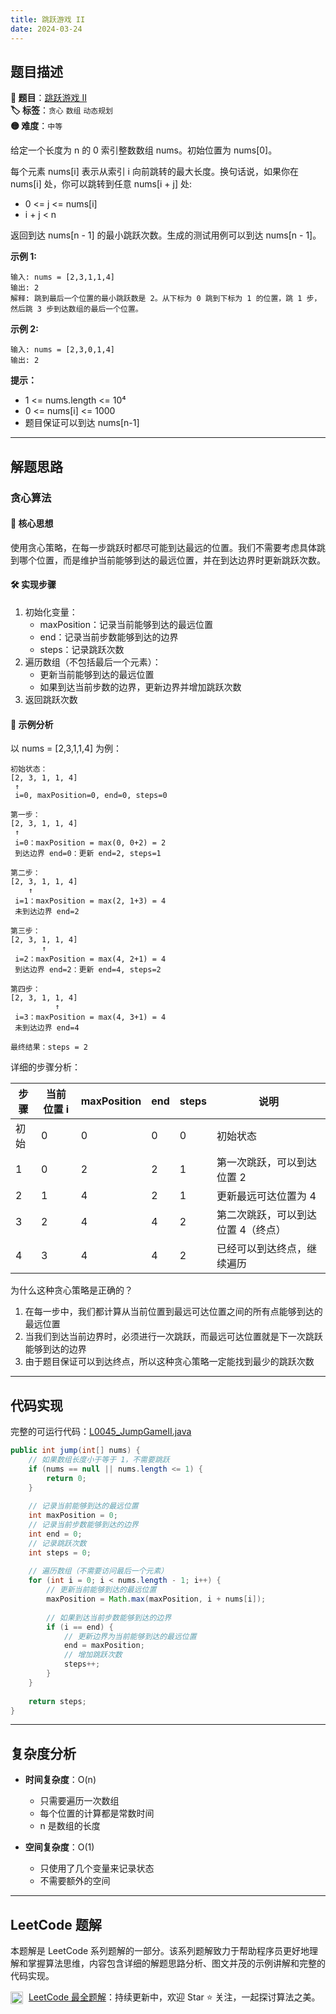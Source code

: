 ```yaml
---
title: 跳跃游戏 II
date: 2024-03-24
---
```


## 题目描述

**🔗 题目**：[跳跃游戏 II](https://leetcode.cn/problems/jump-game-ii/)  
**🏷️ 标签**：`贪心` `数组` `动态规划`  
**🟡 难度**：`中等`  

给定一个长度为 n 的 0 索引整数数组 nums。初始位置为 nums[0]。

每个元素 nums[i] 表示从索引 i 向前跳转的最大长度。换句话说，如果你在 nums[i] 处，你可以跳转到任意 nums[i + j] 处:
- 0 <= j <= nums[i]
- i + j < n

返回到达 nums[n - 1] 的最小跳跃次数。生成的测试用例可以到达 nums[n - 1]。

**示例 1:**
```
输入: nums = [2,3,1,1,4]
输出: 2
解释: 跳到最后一个位置的最小跳跃数是 2。从下标为 0 跳到下标为 1 的位置，跳 1 步，然后跳 3 步到达数组的最后一个位置。
```

**示例 2:**
```
输入: nums = [2,3,0,1,4]
输出: 2
```

**提示：**
- 1 <= nums.length <= 10⁴
- 0 <= nums[i] <= 1000
- 题目保证可以到达 nums[n-1]

---

## 解题思路

### 贪心算法

#### 📝 核心思想
使用贪心策略，在每一步跳跃时都尽可能到达最远的位置。我们不需要考虑具体跳到哪个位置，而是维护当前能够到达的最远位置，并在到达边界时更新跳跃次数。

#### 🛠️ 实现步骤
1. 初始化变量：
   - maxPosition：记录当前能够到达的最远位置
   - end：记录当前步数能够到达的边界
   - steps：记录跳跃次数
2. 遍历数组（不包括最后一个元素）：
   - 更新当前能够到达的最远位置
   - 如果到达当前步数的边界，更新边界并增加跳跃次数
3. 返回跳跃次数

#### 🧩 示例分析
以 nums = [2,3,1,1,4] 为例：

```text
初始状态：
[2, 3, 1, 1, 4]
 ↑
 i=0, maxPosition=0, end=0, steps=0

第一步：
[2, 3, 1, 1, 4]
 ↑
 i=0：maxPosition = max(0, 0+2) = 2
 到达边界 end=0：更新 end=2, steps=1

第二步：
[2, 3, 1, 1, 4]
    ↑
 i=1：maxPosition = max(2, 1+3) = 4
 未到达边界 end=2

第三步：
[2, 3, 1, 1, 4]
       ↑
 i=2：maxPosition = max(4, 2+1) = 4
 到达边界 end=2：更新 end=4, steps=2

第四步：
[2, 3, 1, 1, 4]
          ↑
 i=3：maxPosition = max(4, 3+1) = 4
 未到达边界 end=4

最终结果：steps = 2
```

详细的步骤分析：

| 步骤 | 当前位置 i | maxPosition | end | steps | 说明 |
|-----|------------|-------------|-----|-------|------|
| 初始 | 0 | 0 | 0 | 0 | 初始状态 |
| 1 | 0 | 2 | 2 | 1 | 第一次跳跃，可以到达位置 2 |
| 2 | 1 | 4 | 2 | 1 | 更新最远可达位置为 4 |
| 3 | 2 | 4 | 4 | 2 | 第二次跳跃，可以到达位置 4（终点） |
| 4 | 3 | 4 | 4 | 2 | 已经可以到达终点，继续遍历 |

为什么这种贪心策略是正确的？
1. 在每一步中，我们都计算从当前位置到最远可达位置之间的所有点能够到达的最远位置
2. 当我们到达当前边界时，必须进行一次跳跃，而最远可达位置就是下一次跳跃能够到达的边界
3. 由于题目保证可以到达终点，所以这种贪心策略一定能找到最少的跳跃次数

---

## 代码实现

完整的可运行代码：[L0045_JumpGameII.java](../src/main/java/L0045_JumpGameII.java)

```java
public int jump(int[] nums) {
    // 如果数组长度小于等于 1，不需要跳跃
    if (nums == null || nums.length <= 1) {
        return 0;
    }
    
    // 记录当前能够到达的最远位置
    int maxPosition = 0;
    // 记录当前步数能够到达的边界
    int end = 0;
    // 记录跳跃次数
    int steps = 0;
    
    // 遍历数组（不需要访问最后一个元素）
    for (int i = 0; i < nums.length - 1; i++) {
        // 更新当前能够到达的最远位置
        maxPosition = Math.max(maxPosition, i + nums[i]);
        
        // 如果到达当前步数能够到达的边界
        if (i == end) {
            // 更新边界为当前能够到达的最远位置
            end = maxPosition;
            // 增加跳跃次数
            steps++;
        }
    }
    
    return steps;
}
```

---

## 复杂度分析

- **时间复杂度**：O(n)
  - 只需要遍历一次数组
  - 每个位置的计算都是常数时间
  - n 是数组的长度

- **空间复杂度**：O(1)
  - 只使用了几个变量来记录状态
  - 不需要额外的空间

---

## LeetCode 题解

本题解是 LeetCode 系列题解的一部分。该系列题解致力于帮助程序员更好地理解和掌握算法思维，内容包含详细的解题思路分析、图文并茂的示例讲解和完整的代码实现。

<img src="https://github.githubassets.com/images/modules/logos_page/GitHub-Mark.png" alt="GitHub" width="20" style="vertical-align: middle; margin-right: 5px"> [LeetCode 最全题解](https://github.com/LjyYano/LeetCode)：持续更新中，欢迎 Star ⭐️ 关注，一起探讨算法之美。 
